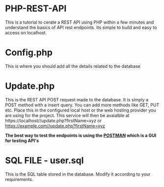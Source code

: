 # PHP-REST-API

This is a tutorial to cerate a REST API using PHP within a few minutes and understand the basics of API rest endpoints.
Its simple to build and easy to access on localhost.

# Config.php

This is where you should add all the details related to the database

# Update.php

This is the REST API POST request made to the database. It is simply a POST method with a insert query.
You can add more methods like GET, PUT etc. Place this in the configured local host or the web hosting provider
you are using for the project.
This service will then be avaialble at https://localhost//update.php?firstName=xyz or https://example.com//update.php?firstName=xyz

**The best way to test the endpoints is using the  [POSTMAN](https://www.getpostman.com/) which is a GUI for testing API's**

# SQL FILE - user.sql

This is the SQL table stored in the database. Modify it according to your requirements.

